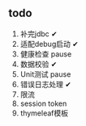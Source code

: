 
## todo 
1. 补完jdbc ✔
2. 适配debug启动 ✔
3. 健康检查 pause
4. 数据校验 ✔
6. Unit测试 pause
7. 错误日志处理 ✔
8. 限流
9. session token
11. thymeleaf模板 
